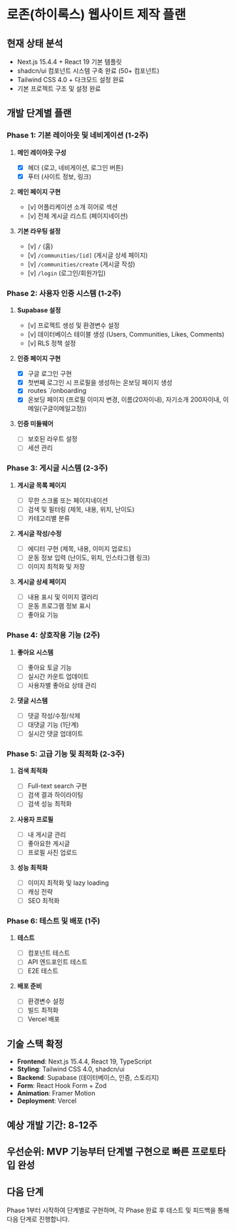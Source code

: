# 로존(하이록스) 웹사이트 제작 플랜

## **현재 상태 분석**

- Next.js 15.4.4 + React 19 기본 템플릿
- shadcn/ui 컴포넌트 시스템 구축 완료 (50+ 컴포넌트)
- Tailwind CSS 4.0 + 다크모드 설정 완료
- 기본 프로젝트 구조 및 설정 완료

## **개발 단계별 플랜**

### **Phase 1: 기본 레이아웃 및 네비게이션 (1-2주)**

1. **메인 레이아웃 구성**

   - [x] 헤더 (로고, 네비게이션, 로그인 버튼)
   - [x] 푸터 (사이트 정보, 링크)

2. **메인 페이지 구현**

   - [v] 어플리케이션 소개 히어로 섹션
   - [v] 전체 게시글 리스트 (페이지네이션)

3. **기본 라우팅 설정**
   - [v] `/` (홈)
   - [v] `/communities/[id]` (게시글 상세 페이지)
   - [v] `/communities/create` (게시글 작성)
   - [v] `/login` (로그인/회원가입)

### **Phase 2: 사용자 인증 시스템 (1-2주)**

1. **Supabase 설정**

   - [v] 프로젝트 생성 및 환경변수 설정
   - [v] 데이터베이스 테이블 생성 (Users, Communities, Likes, Comments)
   - [v] RLS 정책 설정

2. **인증 페이지 구현**

   - [x] 구글 로그인 구현
   - [x] 첫번째 로그인 시 프로필을 생성하는 온보딩 페이지 생성
   - [x] routes `/onboarding
   - [x] 온보딩 페이지 (프로필 이미지 변경, 이름(20자이내), 자기소개 200자이내, 이메일(구글이메일고정))

3. **인증 미들웨어**
   - [ ] 보호된 라우트 설정
   - [ ] 세션 관리

### **Phase 3: 게시글 시스템 (2-3주)**

1. **게시글 목록 페이지**

   - [ ] 무한 스크롤 또는 페이지네이션
   - [ ] 검색 및 필터링 (제목, 내용, 위치, 난이도)
   - [ ] 카테고리별 분류

2. **게시글 작성/수정**

   - [ ] 에디터 구현 (제목, 내용, 이미지 업로드)
   - [ ] 운동 정보 입력 (난이도, 위치, 인스타그램 링크)
   - [ ] 이미지 최적화 및 저장

3. **게시글 상세 페이지**
   - [ ] 내용 표시 및 이미지 갤러리
   - [ ] 운동 프로그램 정보 표시
   - [ ] 좋아요 기능

### **Phase 4: 상호작용 기능 (2주)**

1. **좋아요 시스템**

   - [ ] 좋아요 토글 기능
   - [ ] 실시간 카운트 업데이트
   - [ ] 사용자별 좋아요 상태 관리

2. **댓글 시스템**
   - [ ] 댓글 작성/수정/삭제
   - [ ] 대댓글 기능 (1단계)
   - [ ] 실시간 댓글 업데이트

### **Phase 5: 고급 기능 및 최적화 (2-3주)**

1. **검색 최적화**

   - [ ] Full-text search 구현
   - [ ] 검색 결과 하이라이팅
   - [ ] 검색 성능 최적화

2. **사용자 프로필**

   - [ ] 내 게시글 관리
   - [ ] 좋아요한 게시글
   - [ ] 프로필 사진 업로드

3. **성능 최적화**
   - [ ] 이미지 최적화 및 lazy loading
   - [ ] 캐싱 전략
   - [ ] SEO 최적화

### **Phase 6: 테스트 및 배포 (1주)**

1. **테스트**

   - [ ] 컴포넌트 테스트
   - [ ] API 엔드포인트 테스트
   - [ ] E2E 테스트

2. **배포 준비**
   - [ ] 환경변수 설정
   - [ ] 빌드 최적화
   - [ ] Vercel 배포

## **기술 스택 확정**

- **Frontend**: Next.js 15.4.4, React 19, TypeScript
- **Styling**: Tailwind CSS 4.0, shadcn/ui
- **Backend**: Supabase (데이터베이스, 인증, 스토리지)
- **Form**: React Hook Form + Zod
- **Animation**: Framer Motion
- **Deployment**: Vercel

## **예상 개발 기간**: 8-12주

## **우선순위**: MVP 기능부터 단계별 구현으로 빠른 프로토타입 완성

## **다음 단계**

Phase 1부터 시작하여 단계별로 구현하며, 각 Phase 완료 후 테스트 및 피드백을 통해 다음 단계로 진행합니다.
